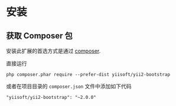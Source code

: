 安装
============

## 获取 Composer 包

安装此扩展的首选方式是通过 [composer](http://getcomposer.org/download/).

直接运行

```
php composer.phar require --prefer-dist yiisoft/yii2-bootstrap
```

或者在项目目录的 `composer.json` 文件中添加如下代码

```
"yiisoft/yii2-bootstrap": "~2.0.0"
```
